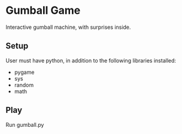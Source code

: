 # Gumball Game

Interactive gumball machine, with surprises inside.

## Setup

User must have python, in addition to the following libraries installed:

* pygame
* sys
* random
* math

## Play

Run gumball.py
